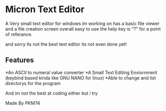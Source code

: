 # Micron Text Editor
A Very small text editor for windows im working on has a basic file viewer and a file creation screen overall easy to use the help key is "?" for a point of referance.

and sorry its not the best text editor its not even done yet!
## Features
*An ASCII to numeral value converter
*A Small Text Editing Enviornment (keybind based kinda like GNU NANO for linux)
*Able to change and list directorys for the program


And im not the best at coding either but i try

Made By PKM74
